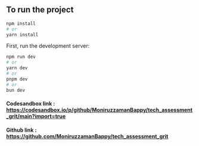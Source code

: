 ## To run the project

```bash
npm install
# or
yarn install
```

First, run the development server:

```bash
npm run dev
# or
yarn dev
# or
pnpm dev
# or
bun dev
```

#### Codesandbox link : https://codesandbox.io/p/github/MoniruzzamanBappy/tech_assessment_grit/main?import=true

#### Github link : https://github.com/MoniruzzamanBappy/tech_assessment_grit
